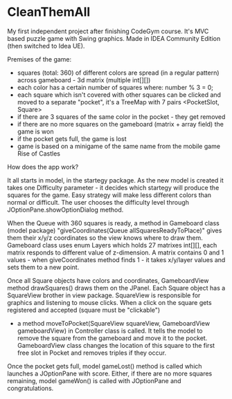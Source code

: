 # CleanThemAll
My first independent project after finishing CodeGym course. It's MVC based puzzle game with Swing graphics. Made in IDEA Community Edition (then switched to Idea UE).

Premises of the game:
- squares (total: 360) of different colors are spread (in a regular pattern) across gameboard - 3d matrix (multiple int[][])
- each color has a certain number of squares where: number % 3 = 0;
- each square which isn't covered with other squares can be clicked and moved to a separate "pocket", it's a TreeMap with 7 pairs <PocketSlot, Square>
- if there are 3 squares of the same color in the pocket - they get removed
- if there are no more squares on the gameboard (matrix + array field) the game is won
- if the pocket gets full, the game is lost
- game is based on a minigame of the same name from the mobile game Rise of Castles

How does the app work?

It all starts in model, in the startegy package. As the new model is created it takes one Difficulty parameter - it decides which startegy will produce the squares for the game. 
Easy strategy will make less different colors than normal or difficult. The user chooses the difficulty level through JOptionPane.showOptionDialog method.

When the Queue<Square> with 360 squares is ready, a method in Gameboard class (model package) "giveCoordinates(Queue<Square> allSquaresReadyToPlace)" gives them their x/y/z coordinates so the view knows where to draw them.
Gameboard class uses enum Layers which holds 27 matrixes int[][], each matrix responds to different value of z-dimension. A matrix contains 0 and 1 values - when giveCoordinates method finds 1 - it takes x/y/layer values and sets them to a new point.

Once all Square objects have colors and coordinates, GameboardView method drawSquares() draws them on the JPanel.
Each Square object has a SquareView brother in view package. SquareView is responsible for graphics and listening to mouse clicks. When a click on the square gets registered and accepted (square must be "clickable")
- a method moveToPocket(SquareView squareView, GameboardView gameboardView) in Controller class is called. It tells the model to remove the square from the gameboard and move it to the pocket.
GameboardView class changes the location of this square to the first free slot in Pocket and removes triples if they occur.

Once the pocket gets full, model gameLost() method is called which launches a JOptionPane with score.
Either, if there are no more squares remaining, model gameWon() is called with JOptionPane and congratulations.
